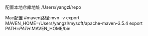 配置本地仓库地址
<localRepository>/Users/yangzl/repo</localRepository>



Mac配置
#maven路径:mvn -v
export MAVEN_HOME=/Users/yangzl/mysoft/apache-maven-3.5.4
export PATH=$PATH:$MAVEN_HOME/bin

